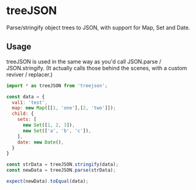 # treeJSON
Parse/stringify object trees to JSON, with support for Map, Set and Date.

## Usage
treeJSON is used in the same way as you'd call JSON.parse / JSON.stringify. (It actually calls those behind the scenes, with a custom reviver / replacer.)

```javascript
import * as treeJSON from 'treejson';

const data = {
  val1: 'test',
  map: new Map([[1, 'one'],[2, 'two']]);
  child: {
    sets: [
      new Set([1, 2, 3]),
      new Set(['a', 'b', 'c']),
    ],
    date: new Date(),
  }
}

const strData = treeJSON.stringify(data);
const newData = treeJSON.parse(strData);

expect(newData).toEqual(data);
```
